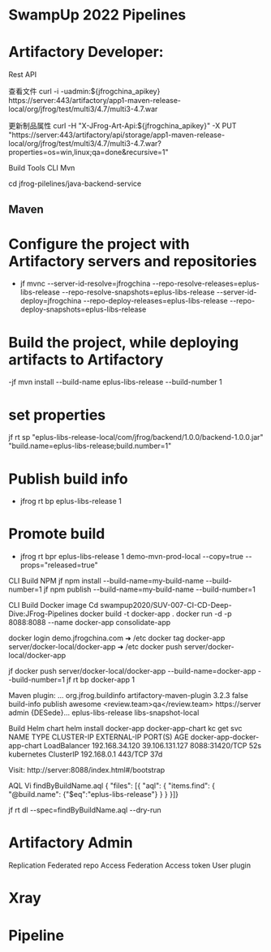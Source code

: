# SwampUp 2022 Pipelines

# Artifactory Developer:


Rest API

查看文件
curl -i -uadmin:${jfrogchina_apikey} https://server:443/artifactory/app1-maven-release-local/org/jfrog/test/multi3/4.7/multi3-4.7.war

更新制品属性
curl -H "X-JFrog-Art-Api:${jfrogchina_apikey}" -X PUT "https://server:443/artifactory/api/storage/app1-maven-release-local/org/jfrog/test/multi3/4.7/multi3-4.7.war?properties=os=win,linux;qa=done&recursive=1"

Build Tools
CLI Mvn

cd jfrog-pilelines/java-backend-service

## Maven
   # Configure the project with Artifactory servers and repositories 
   -  jf mvnc --server-id-resolve=jfrogchina --repo-resolve-releases=eplus-libs-release --repo-resolve-snapshots=eplus-libs-release --server-id-deploy=jfrogchina --repo-deploy-releases=eplus-libs-release --repo-deploy-snapshots=eplus-libs-release
   # Build the project, while deploying artifacts to Artifactory
   -jf mvn install --build-name eplus-libs-release --build-number 1
 
 # set properties
jf rt sp "eplus-libs-release-local/com/jfrog/backend/1.0.0/backend-1.0.0.jar" "build.name=eplus-libs-release;build.number=1"


   # Publish build info
   - jfrog rt bp eplus-libs-release 1

   # Promote build
   -  jfrog rt bpr  eplus-libs-release 1 demo-mvn-prod-local --copy=true --props="released=true"


CLI Build NPM
jf npm install --build-name=my-build-name --build-number=1
jf npm publish --build-name=my-build-name --build-number=1


CLI Build Docker image
Cd swampup2020/SUV-007-CI-CD-Deep-Dive:JFrog-Pipelines
docker build -t docker-app .
docker run -d -p 8088:8088 --name docker-app consolidate-app



docker login demo.jfrogchina.com
➜  /etc docker tag docker-app server/docker-local/docker-app
➜  /etc docker push server/docker-local/docker-app

jf docker push server/docker-local/docker-app --build-name=docker-app --build-number=1
jf rt bp docker-app 1

Maven plugin:
<build>
    <plugins>
        ...
        <plugin>
            <groupId>org.jfrog.buildinfo</groupId>
            <artifactId>artifactory-maven-plugin</artifactId>
            <version>3.2.3</version>
            <inherited>false</inherited>
            <executions>
                <execution>
                    <id>build-info</id>
                    <goals>
                        <goal>publish</goal>
                    </goals>
                    <configuration>
                        <deployProperties>
                            <gradle>awesome</gradle>
                            <review.team>qa</review.team>
                        </deployProperties>
                        <publisher>
                            <contextUrl>https://server</contextUrl>
                            <username>admin</username>
                            <password>{DESede}...</password>
                            <repoKey>eplus-libs-release</repoKey>
                            <snapshotRepoKey>libs-snapshot-local</snapshotRepoKey>
                        </publisher>
                    </configuration>
                </execution>
            </executions>
        </plugin>
    </plugins>
</build>

Build Helm chart
helm install  docker-app docker-app-chart
kc get svc                         
NAME                          TYPE           CLUSTER-IP       EXTERNAL-IP      PORT(S)          AGE
docker-app-docker-app-chart   LoadBalancer   192.168.34.120   39.106.131.127   8088:31420/TCP   52s
kubernetes                    ClusterIP      192.168.0.1      <none>           443/TCP          37d

Visit: http://server:8088/index.html#/bootstrap

AQL
Vi findByBuildName.aql 
{
"files": [{
    "aql": {
        "items.find": {
            "@build.name": {"$eq":"eplus-libs-release"}
        }
    }
}]}

jf rt dl --spec=findByBuildName.aql --dry-run
# Artifactory Admin
Replication
Federated repo
Access Federation
Access token
User plugin
	
# Xray

# Pipeline
